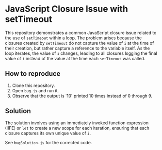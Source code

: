 # JavaScript Closure Issue with setTimeout

This repository demonstrates a common JavaScript closure issue related to the use of `setTimeout` within a loop.  The problem arises because the closures created by `setTimeout` do not capture the value of `i` at the time of their creation, but rather capture a reference to the variable itself.  As the loop iterates, the value of `i` changes, leading to all closures logging the final value of `i` instead of the value at the time each `setTimeout` was called.

## How to reproduce

1. Clone this repository.
2. Open `bug.js` and run it.
3. Observe that the output is '10' printed 10 times instead of 0 through 9.

## Solution

The solution involves using an immediately invoked function expression (IIFE) or `let` to create a new scope for each iteration, ensuring that each closure captures its own unique value of `i`.

See `bugSolution.js` for the corrected code.